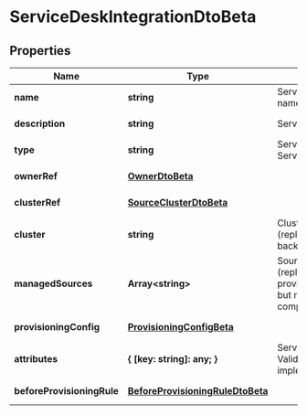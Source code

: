 # ServiceDeskIntegrationDtoBeta

## Properties

Name | Type | Description | Notes
------------ | ------------- | ------------- | -------------
**name** | **string** | Service Desk integration\&#39;s name. The name must be unique. | [default to undefined]
**description** | **string** | Service Desk integration\&#39;s description. | [default to undefined]
**type** | **string** | Service Desk integration types:  - ServiceNowSDIM - ServiceNow  | [default to &#39;ServiceNowSDIM&#39;]
**ownerRef** | [**OwnerDtoBeta**](OwnerDtoBeta.md) |  | [optional] [default to undefined]
**clusterRef** | [**SourceClusterDtoBeta**](SourceClusterDtoBeta.md) |  | [optional] [default to undefined]
**cluster** | **string** | Cluster ID for the Service Desk integration (replaced by clusterRef, retained for backward compatibility). | [optional] [default to undefined]
**managedSources** | **Array&lt;string&gt;** | Source IDs for the Service Desk integration (replaced by provisioningConfig.managedSResourceRefs, but retained here for backward compatibility). | [optional] [default to undefined]
**provisioningConfig** | [**ProvisioningConfigBeta**](ProvisioningConfigBeta.md) |  | [optional] [default to undefined]
**attributes** | **{ [key: string]: any; }** | Service Desk integration\&#39;s attributes. Validation constraints enforced by the implementation. | [default to undefined]
**beforeProvisioningRule** | [**BeforeProvisioningRuleDtoBeta**](BeforeProvisioningRuleDtoBeta.md) |  | [optional] [default to undefined]

